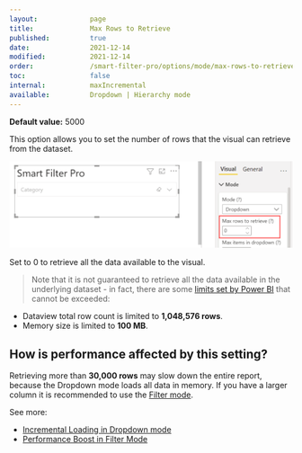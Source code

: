 ```yaml
---
layout:             page
title:              Max Rows to Retrieve
published:          true
date:               2021-12-14
modified:           2021-12-14
order:              /smart-filter-pro/options/mode/max-rows-to-retrieve
toc:                false
internal:           maxIncremental
available:          Dropdown | Hierarchy mode
---
```

**Default value:** 5000

This option allows you to set the number of rows that the visual can retrieve from the dataset. 

<img src="images/max-rows.png" width="700">

Set to 0 to retrieve all the data available to the visual.

> Note that it is not guaranteed to retrieve all the data available in the underlying dataset - in fact, there are some [limits set by Power BI](https://docs.microsoft.com/en-us/power-bi/developer/visuals/fetch-more-data#known-limitations-of-fetchmoredata) that cannot be exceeded: 
- Dataview total row count is limited to **1,048,576 rows**.
- Memory size is limited to **100 MB**.


<h2>How is performance affected by this setting?</h2>

Retrieving more than **30,000 rows** may slow down the entire report, because the Dropdown mode loads all data in memory. If you have a larger column it is recommended to use the [Filter mode](../../features/filter.md). 

See more: 
- [Incremental Loading in Dropdown mode](../../features/dropdown.md#incremental-loading)
- [Performance Boost in Filter Mode](../../features/filter.md#performance-boost)